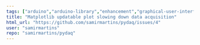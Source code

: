 ```yaml
---
tags: ["arduino","arduino-library","enhancement","graphical-user-interface","national-instruments","nidaq","nidaqmx","pyside6","python","real-datasets","step-response"]
title: "Matplotlib updatable plot slowing down data acquisition"
html_url: "https://github.com/samirmartins/pydaq/issues/4"
user: "samirmartins"
repo: "samirmartins/pydaq"
---
```


